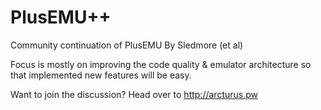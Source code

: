 # PlusEMU++
Community continuation of PlusEMU By Sledmore (et al)

Focus is mostly on improving the code quality & emulator architecture so that implemented new features will be easy.

Want to join the discussion? Head over to http://arcturus.pw
